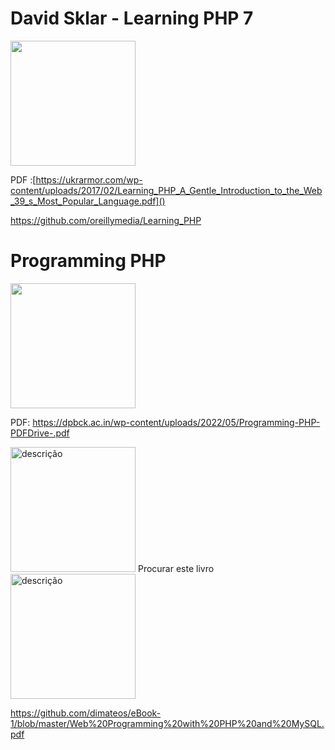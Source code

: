 

# David Sklar - Learning PHP 7


<img src="https://m.media-amazon.com/images/I/91bvKUpGzeL._UF1000,1000_QL80_.jpg" alt="" width="200">


PDF :[https://ukrarmor.com/wp-content/uploads/2017/02/Learning_PHP_A_Gentle_Introduction_to_the_Web_39_s_Most_Popular_Language.pdf]()

https://github.com/oreillymedia/Learning_PHP

# Programming PHP

<img src="https://m.media-amazon.com/images/I/41Hmkbf7afL._UF1000,1000_QL80_.jpg" alt="" width="200">

PDF: https://dpbck.ac.in/wp-content/uploads/2022/05/Programming-PHP-PDFDrive-.pdf



<img src="https://media.springernature.com/full/springer-static/cover-hires/book/978-1-4842-6619-9" alt="descrição" width="200">
Procurar este livro



<img src="https://media.springernature.com/full/springer-static/cover-hires/book/978-3-319-22659-0" alt="descrição" width="200">

https://github.com/dimateos/eBook-1/blob/master/Web%20Programming%20with%20PHP%20and%20MySQL.pdf